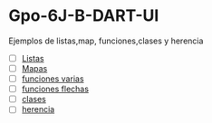 # Gpo-6J-B-DART-UI
Ejemplos de listas,map, funciones,clases y herencia

- [ ] [Listas](https://dartpad.dartlang.org/8de761227f538fcff6bffd764a0ec2f8)              
- [ ] [Mapas](https://dartpad.dartlang.org/2cb8bf350c2b3390866dd1502d6ef62a)
- [ ] [funciones varias](https://dartpad.dartlang.org/6830a928fbab1e04b6710065aec34521)
- [ ] [funciones flechas](https://dartpad.dartlang.org/8b16d5167e22161248121b39169b97da)
- [ ] [clases](https://dartpad.dartlang.org/2f61a0972b751dcfac95bb6174b3d91d)
- [ ] [herencia](https://dartpad.dartlang.org/2d445d95fdabc8714c030d693e4bebbd)

